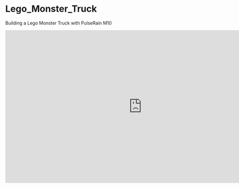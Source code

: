 # Lego_Monster_Truck
Building a Lego Monster Truck with PulseRain M10
<iframe width="854" height="480" src="https://www.youtube.com/embed/yrRPLBYiiEc" frameborder="0" allowfullscreen></iframe>
